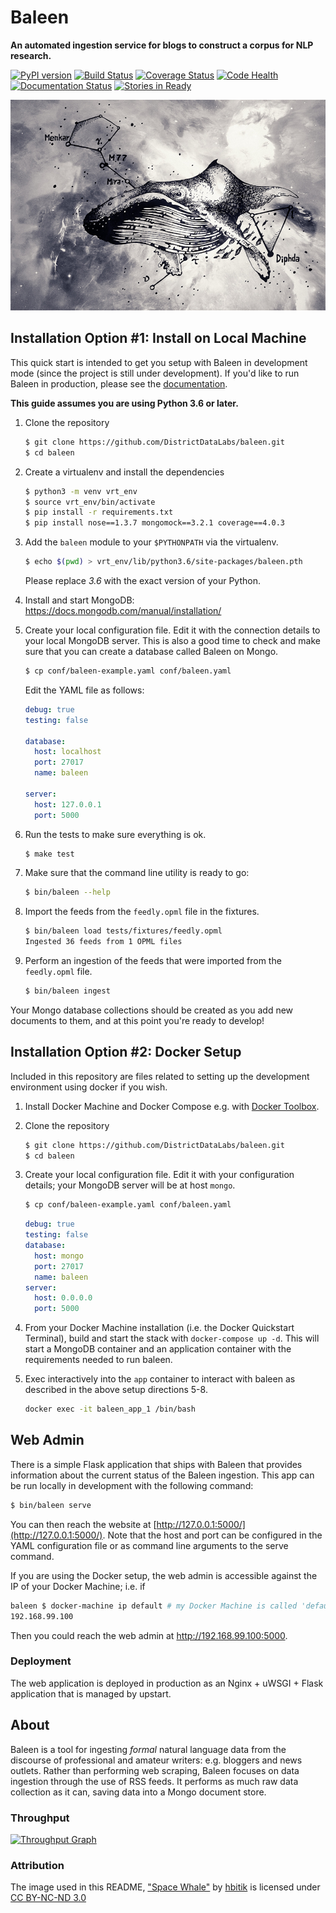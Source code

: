 # Baleen
**An automated ingestion service for blogs to construct a corpus for NLP research.**

[![PyPI version][pypi_img]][pypi_href]
[![Build Status][travis_img]][travis_href]
[![Coverage Status][coveralls_img]][coverals_href]
[![Code Health][health_img]][health_href]
[![Documentation Status][rtfd_img]][rtfd_href]
[![Stories in Ready][waffle_img]][waffle_href]

[![Space Whale](docs/images/spacewhale.jpg)][spacewhale.jpg]

## Installation Option #1: Install on Local Machine

This quick start is intended to get you setup with Baleen in development mode (since the project is still under development). If you'd like to run Baleen in production, please see the [documentation][rtfd_href].

**This guide assumes you are using Python 3.6 or later.**

1. Clone the repository
    ```bash
    $ git clone https://github.com/DistrictDataLabs/baleen.git
    $ cd baleen
    ```

2. Create a virtualenv and install the dependencies

    ```bash
    $ python3 -m venv vrt_env
    $ source vrt_env/bin/activate
    $ pip install -r requirements.txt
    $ pip install nose==1.3.7 mongomock==3.2.1 coverage==4.0.3
    ```

3. Add the `baleen` module to your `$PYTHONPATH` via the virtualenv.

    ```bash
    $ echo $(pwd) > vrt_env/lib/python3.6/site-packages/baleen.pth
    ```
    Please replace *3.6* with the exact version of your Python.

4. Install and start MongoDB: https://docs.mongodb.com/manual/installation/

5. Create your local configuration file. Edit it with the connection details to your local MongoDB server.  This is also a good time to check and make sure that you can create a database called Baleen on Mongo.

    ```bash
    $ cp conf/baleen-example.yaml conf/baleen.yaml
    ```

    Edit the YAML file as follows:

    ```yaml
    debug: true
    testing: false

    database:
      host: localhost
      port: 27017
      name: baleen

    server:
      host: 127.0.0.1
      port: 5000
    ```

6. Run the tests to make sure everything is ok.

    ```bash
    $ make test
    ```

7. Make sure that the command line utility is ready to go:

    ```bash
    $ bin/baleen --help
    ```

8. Import the feeds from the `feedly.opml` file in the fixtures.

    ```bash
    $ bin/baleen load tests/fixtures/feedly.opml
    Ingested 36 feeds from 1 OPML files
    ```

9. Perform an ingestion of the feeds that were imported from the `feedly.opml` file.

    ```bash
    $ bin/baleen ingest
    ```

Your Mongo database collections should be created as you add new documents to them, and at this point you're ready to develop!

## Installation Option #2: Docker Setup

Included in this repository are files related to setting up the development environment using docker if you wish.

1. Install Docker Machine and Docker Compose e.g. with [Docker Toolbox](https://www.docker.com/products/docker-toolbox).

2. Clone the repository

    ```bash
    $ git clone https://github.com/DistrictDataLabs/baleen.git
    $ cd baleen
    ```

3. Create your local configuration file. Edit it with your configuration details; your MongoDB server will be at host `mongo`.

    ```bash
    $ cp conf/baleen-example.yaml conf/baleen.yaml
    ```

    ```yaml
    debug: true
    testing: false
    database:
      host: mongo
      port: 27017
      name: baleen
    server:
      host: 0.0.0.0
      port: 5000
    ```

4. From your Docker Machine installation (i.e. the Docker Quickstart Terminal), build and start the stack with `docker-compose up -d`. This will start a MongoDB container and an application container with the requirements needed to run baleen.

5. Exec interactively into the `app` container to interact with baleen as described in the above setup directions 5-8.

    ```bash
    docker exec -it baleen_app_1 /bin/bash
    ```

## Web Admin

There is a simple Flask application that ships with Baleen that provides information about the current status of the Baleen ingestion. This app can be run locally in development with the following command:

```bash
$ bin/baleen serve
```

You can then reach the website at [http://127.0.0.1:5000/](http://127.0.0.1:5000/). Note that the host and port can be configured in the YAML configuration file or as command line arguments to the serve command.

If you are using the Docker setup, the web admin is accessible against the IP of your Docker Machine; i.e. if

```bash
baleen $ docker-machine ip default # my Docker Machine is called 'default'
192.168.99.100
```

Then you could reach the web admin at http://192.168.99.100:5000.

### Deployment

The web application is deployed in production as an Nginx + uWSGI + Flask application that is managed by upstart.

## About

Baleen is a tool for ingesting _formal_ natural language data from the discourse of professional and amateur writers: e.g. bloggers and news outlets. Rather than performing web scraping, Baleen focuses on data ingestion through the use of RSS feeds. It performs as much raw data collection as it can, saving data into a Mongo document store.

### Throughput

[![Throughput Graph](https://graphs.waffle.io/DistrictDataLabs/baleen/throughput.svg)](https://waffle.io/DistrictDataLabs/baleen/metrics)

### Attribution

The image used in this README, ["Space Whale"][spacewhale.jpg] by [hbitik](http://hbitik.deviantart.com/) is licensed under [CC BY-NC-ND 3.0](http://creativecommons.org/licenses/by-nc-nd/3.0/)


<!-- References -->
[pypi_img]: https://badge.fury.io/py/baleen.svg
[pypi_href]: https://badge.fury.io/py/baleen
[travis_img]: https://travis-ci.org/DistrictDataLabs/baleen.svg?branch=master
[travis_href]: https://travis-ci.org/DistrictDataLabs/baleen/
[coveralls_img]: https://coveralls.io/repos/github/DistrictDataLabs/baleen/badge.svg?branch=master
[coverals_href]: https://coveralls.io/github/DistrictDataLabs/baleen?branch=master
[health_img]: https://landscape.io/github/DistrictDataLabs/baleen/master/landscape.svg?style=flat
[health_href]: https://landscape.io/github/DistrictDataLabs/baleen/master
[waffle_img]: https://badge.waffle.io/DistrictDataLabs/baleen.png?label=ready&title=Ready
[waffle_href]: https://waffle.io/DistrictDataLabs/baleen
[rtfd_img]: https://readthedocs.org/projects/baleen-ingest/badge/?version=latest
[rtfd_href]: http://baleen-ingest.readthedocs.org/
[spacewhale.jpg]: http://fav.me/d4736q3
